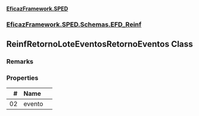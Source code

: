 #### [EficazFramework.SPED](EficazFrameworkSPED.md 'EficazFramework SPED')
### [EficazFramework.SPED.Schemas.EFD_Reinf](EficazFramework.SPED.Schemas.EFD_Reinf.md 'EficazFramework.SPED.Schemas.EFD_Reinf')

## ReinfRetornoLoteEventosRetornoEventos Class

### Remarks
### Properties

| # | Name | |
| ---: | :--- | :--- |
| 02 | evento |  |
